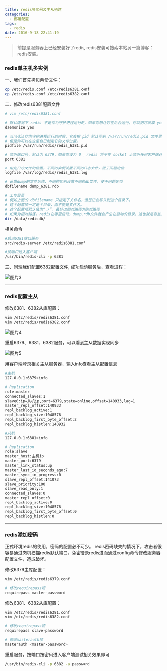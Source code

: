 ```yaml
---
title: redis多实例及主从搭建
categories:
  - 部署配置
tags:
  - redis
date: 2016-9-18 22:41:19
---
```


> 前提是服务器上已经安装好了redis,
redis安装可搜索本站另一篇博客：redis安装。

### redis单主机多实例

一、我们首先拷贝两份文件：

```bash
cp /etc/redis.conf /etc/redis6381.conf
cp /etc/redis.conf /etc/redis6382.conf
```

二、修改redis6381配置文件
```bash
# vim /etc/redis6381.conf

# 默认情况下 redis 不是作为守护进程运行的，如果你想让它在后台运行，你就把它改成 yes。
daemonize yes

# 当redis作为守护进程运行的时候，它会把 pid 默认写到 /var/run/redis.pid 文件里面，
# 但是你可以在这里自己制定它的文件位置。
pidfile /var/run/redis/redis_6381.pid

# 监听端口号，默认为 6379，如果你设为 0 ，redis 将不在 socket 上监听任何客户端连接。
port 6381

# 指定日志文件的位置，不同的实例设置不同的日志文件，便于问题定位
logfile /var/log/redis/redis_6381.log

# 设置dump的文件名称，不同的实例设置不同的db文件，便于问题定位
dbfilename dump_6381.rdb
 
# 工作目录
# 例如上面的 dbfilename 只指定了文件名，但是它会写入到这个目录下。
# 这个配置项一定是个目录，而不能是文件名。
# 这个配置项默认值为“./”，最好改相对路径为绝对路径
# 如果为相对路径，redis在哪里启动，dump.rdb文件就会产生在启动的目录，这也就是有些人重启redis后key值消失的原因
dir /data/redisdb/

```

<!-- more -->

相关命令
```bash
#启动6381端口服务
src/redis-server /etc/redis6381.conf

#按端口进入客户端
/usr/bin/redis-cli -p 6381
```

三、同理我们配置6382配置文件, 成功启动服务后，查看进程：

![图片3](3.png)


--- 

### redis配置主从

修改6381、6382从库配置：
```bash
vim /etc/redis/redis6381.conf
vim /etc/redis/redis6382.conf
```

![图片4](4.png)

重启6379、6381、6382服务，可以看到主从数据实现同步

![图片5](5.png)

用客户端登录相关主从服务器，输入info查看主从配置信息
```bash
#主机
127.0.0.1:6379>info

# Replication
role:master
connected_slaves:1
slave0:ip=从机ip,port=6379,state=online,offset=140933,lag=1
master_repl_offset:140933
repl_backlog_active:1
repl_backlog_size:1048576
repl_backlog_first_byte_offset:2
repl_backlog_histlen:140932

#从机
127.0.0.1:6381>info

# Replication
role:slave
master_host:主机ip
master_port:6379
master_link_status:up
master_last_io_seconds_ago:7
master_sync_in_progress:0
slave_repl_offset:141073
slave_priority:100
slave_read_only:1
connected_slaves:0
master_repl_offset:0
repl_backlog_active:0
repl_backlog_size:1048576
repl_backlog_first_byte_offset:0
repl_backlog_histlen:0

```

--- 

### redis添加密码
正式环境redis的使用，密码的配置必不可少。
redis密码缺失的情况下，攻击者很容易通过肉机扫描redis默认端口，免密登录redis进而通过config命令修改服务器配置文件，造成破坏。

修改6379主库配置：
```bash
vim /etc/redis/redis6379.conf

# 修改requirepass项
requirepass master-password
```
修改6381、6382从库配置：
```bash
vim /etc/redis/redis6381.conf
vim /etc/redis/redis6382.conf

# 修改requirepass项
requirepass slave-password

# 修改masterauth项
masterauth <master-password>
```

重启服务，按端口按密码进入客户端测试相关效果即可
```bash
/usr/bin/redis-cli -p 6382 -a password
```

